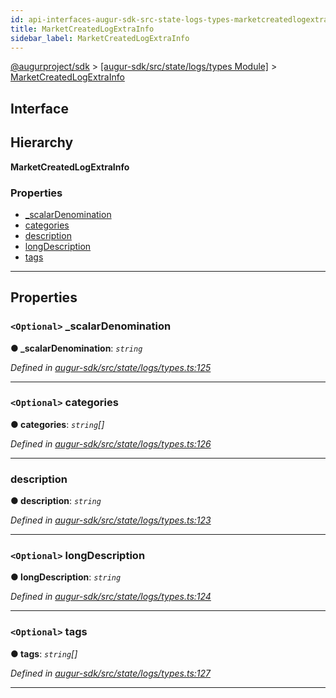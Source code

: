 ```yaml
---
id: api-interfaces-augur-sdk-src-state-logs-types-marketcreatedlogextrainfo
title: MarketCreatedLogExtraInfo
sidebar_label: MarketCreatedLogExtraInfo
---
```


[@augurproject/sdk](api-readme.md) > [[augur-sdk/src/state/logs/types Module]](api-modules-augur-sdk-src-state-logs-types-module.md) > [MarketCreatedLogExtraInfo](api-interfaces-augur-sdk-src-state-logs-types-marketcreatedlogextrainfo.md)

## Interface

## Hierarchy

**MarketCreatedLogExtraInfo**

### Properties

* [_scalarDenomination](api-interfaces-augur-sdk-src-state-logs-types-marketcreatedlogextrainfo.md#_scalardenomination)
* [categories](api-interfaces-augur-sdk-src-state-logs-types-marketcreatedlogextrainfo.md#categories)
* [description](api-interfaces-augur-sdk-src-state-logs-types-marketcreatedlogextrainfo.md#description)
* [longDescription](api-interfaces-augur-sdk-src-state-logs-types-marketcreatedlogextrainfo.md#longdescription)
* [tags](api-interfaces-augur-sdk-src-state-logs-types-marketcreatedlogextrainfo.md#tags)

---

## Properties

<a id="_scalardenomination"></a>

### `<Optional>` _scalarDenomination

**● _scalarDenomination**: *`string`*

*Defined in [augur-sdk/src/state/logs/types.ts:125](https://github.com/AugurProject/augur/blob/1e1466f1d3/packages/augur-sdk/src/state/logs/types.ts#L125)*

___
<a id="categories"></a>

### `<Optional>` categories

**● categories**: *`string`[]*

*Defined in [augur-sdk/src/state/logs/types.ts:126](https://github.com/AugurProject/augur/blob/1e1466f1d3/packages/augur-sdk/src/state/logs/types.ts#L126)*

___
<a id="description"></a>

###  description

**● description**: *`string`*

*Defined in [augur-sdk/src/state/logs/types.ts:123](https://github.com/AugurProject/augur/blob/1e1466f1d3/packages/augur-sdk/src/state/logs/types.ts#L123)*

___
<a id="longdescription"></a>

### `<Optional>` longDescription

**● longDescription**: *`string`*

*Defined in [augur-sdk/src/state/logs/types.ts:124](https://github.com/AugurProject/augur/blob/1e1466f1d3/packages/augur-sdk/src/state/logs/types.ts#L124)*

___
<a id="tags"></a>

### `<Optional>` tags

**● tags**: *`string`[]*

*Defined in [augur-sdk/src/state/logs/types.ts:127](https://github.com/AugurProject/augur/blob/1e1466f1d3/packages/augur-sdk/src/state/logs/types.ts#L127)*

___

